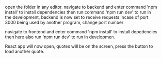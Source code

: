 open the folder in any editor.
navigate to backend and enter command 'npm install' to install dependencies
then run command 'npm run dev' to run in the development, backend is now set to receive requests
incase of port 3000 being used by another program, change port number

navigate to frontend and enter command 'npm install' to install depedencies
then here also run 'npm run dev' to run in developmen.

React app will now open, quotes will be on the screen, press the button to load another quote.
